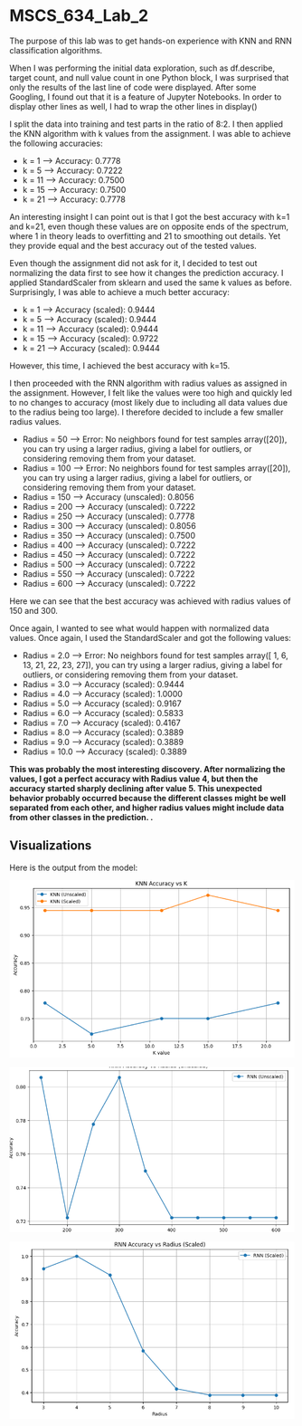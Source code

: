 # MSCS_634_Lab_2

The purpose of this lab was to get hands-on experience with KNN and RNN classification algorithms.

When I was performing the initial data exploration, such as df.describe, target count, and null value count in one Python block, I was surprised that only the results of the last line of code were displayed. After some Googling, I found out that it is a feature of Jupyter Notebooks. In order to display other lines as well, I had to wrap the other lines in display()

I split the data into training and test parts in the ratio of 8:2. I then applied the KNN algorithm with k values from the assignment. I was able to achieve the following accuracies:
- k = 1 --> Accuracy: 0.7778
- k = 5 --> Accuracy: 0.7222
- k = 11 --> Accuracy: 0.7500
- k = 15 --> Accuracy: 0.7500
- k = 21 --> Accuracy: 0.7778

An interesting insight I can point out is that I got the best accuracy with k=1 and k=21, even though these values are on opposite ends of the spectrum, where 1 in theory leads to overfitting and 21 to smoothing out details. Yet they provide equal and the best accuracy out of the tested values. 

Even though the assignment did not ask for it, I decided to test out normalizing the data first to see how it changes the prediction accuracy. I applied StandardScaler from sklearn and used the same k values as before. Surprisingly, I was able to achieve a much better accuracy:

- k = 1 --> Accuracy (scaled): 0.9444
- k = 5 --> Accuracy (scaled): 0.9444
- k = 11 --> Accuracy (scaled): 0.9444
- k = 15 --> Accuracy (scaled): 0.9722
- k = 21 --> Accuracy (scaled): 0.9444

However, this time, I achieved the best accuracy with k=15.

I then proceeded with the RNN algorithm with radius values as assigned in the assignment. However, I felt like the values were too high and quickly led to no changes to accuracy (most likely due to including all data values due to the radius being too large). I therefore decided to include a few smaller radius values.

- Radius = 50 --> Error: No neighbors found for test samples array([20]), you can try using a larger radius, giving a label for outliers, or considering removing them from your dataset.
- Radius = 100 --> Error: No neighbors found for test samples array([20]), you can try using a larger radius, giving a label for outliers, or considering removing them from your dataset.
- Radius = 150 --> Accuracy (unscaled): 0.8056
- Radius = 200 --> Accuracy (unscaled): 0.7222
- Radius = 250 --> Accuracy (unscaled): 0.7778
- Radius = 300 --> Accuracy (unscaled): 0.8056
- Radius = 350 --> Accuracy (unscaled): 0.7500
- Radius = 400 --> Accuracy (unscaled): 0.7222
- Radius = 450 --> Accuracy (unscaled): 0.7222
- Radius = 500 --> Accuracy (unscaled): 0.7222
- Radius = 550 --> Accuracy (unscaled): 0.7222
- Radius = 600 --> Accuracy (unscaled): 0.7222

Here we can see that the best accuracy was achieved with radius values of 150 and 300. 

Once again, I wanted to see what would happen with normalized data values. Once again, I used the StandardScaler and got the following values:

- Radius = 2.0 --> Error: No neighbors found for test samples array([ 1,  6, 13, 21, 22, 23, 27]), you can try using a larger radius, giving a label for outliers, or considering removing them from your dataset.
- Radius = 3.0 --> Accuracy (scaled): 0.9444
- Radius = 4.0 --> Accuracy (scaled): 1.0000
- Radius = 5.0 --> Accuracy (scaled): 0.9167
- Radius = 6.0 --> Accuracy (scaled): 0.5833
- Radius = 7.0 --> Accuracy (scaled): 0.4167
- Radius = 8.0 --> Accuracy (scaled): 0.3889
- Radius = 9.0 --> Accuracy (scaled): 0.3889
- Radius = 10.0 --> Accuracy (scaled): 0.3889

**This was probably the most interesting discovery. After normalizing the values, I got a perfect accuracy with Radius value 4, but then the accuracy started sharply declining after value 5. This unexpected behavior probably occurred because the different classes might be well separated from each other, and higher radius values might include data from other classes in the prediction. .**

## Visualizations

Here is the output from the model:


![KNN Plot](Screenshots/KNN%20Snapshot.png)



![RNN Plot](Screenshots/Unscaled%20RNN.png)



![RNN Scaled Plot](Screenshots/Scaled%20RNN.png)


